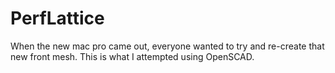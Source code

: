 # PerfLattice

When the new mac pro came out, everyone wanted to try and re-create that new front mesh.
This is what I attempted using OpenSCAD.

